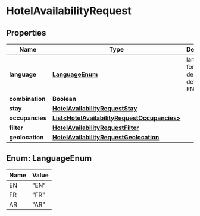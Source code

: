 # HotelAvailabilityRequest

## Properties
Name | Type | Description | Notes
------------ | ------------- | ------------- | -------------
**language** | [**LanguageEnum**](#LanguageEnum) | language for description, default is EN |  [optional]
**combination** | **Boolean** |  |  [optional]
**stay** | [**HotelAvailabilityRequestStay**](HotelAvailabilityRequestStay.md) |  |  [optional]
**occupancies** | [**List&lt;HotelAvailabilityRequestOccupancies&gt;**](HotelAvailabilityRequestOccupancies.md) |  |  [optional]
**filter** | [**HotelAvailabilityRequestFilter**](HotelAvailabilityRequestFilter.md) |  |  [optional]
**geolocation** | [**HotelAvailabilityRequestGeolocation**](HotelAvailabilityRequestGeolocation.md) |  |  [optional]

<a name="LanguageEnum"></a>
## Enum: LanguageEnum
Name | Value
---- | -----
EN | &quot;EN&quot;
FR | &quot;FR&quot;
AR | &quot;AR&quot;

